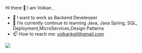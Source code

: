 Hi there 👋 I am Volkan ,

- 🔭 I want to work as Backend Develeoper
- 🌱 I’m currently continue to learning Java, Java Spring, SQL, Deployment,MicroServices,Design Patterns
- 📫 How to reach me: volkankgil@gmail.com


![](https://visitor-badge.laobi.icu/badge?page_id=volkankgil.colkankgil)

